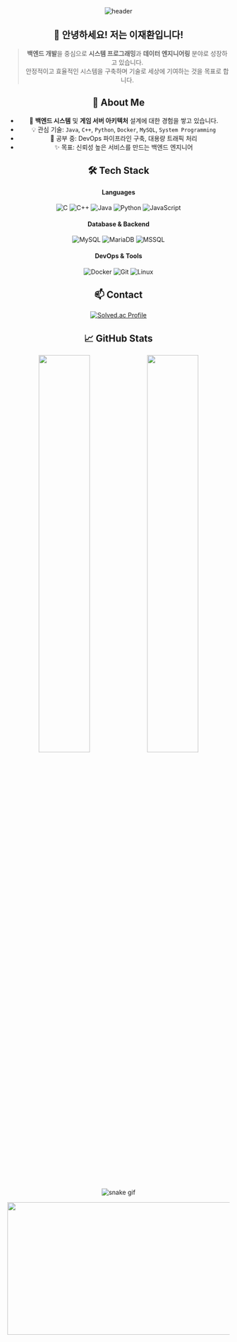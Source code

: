 <div align="center">

  <img src="https://capsule-render.vercel.app/api?type=waving&color=gradient&height=300&section=header&text=HwanLee's%20GitHub&fontAlign=50&fontAlignY=40&desc=Backend%20Developer%20%7C%20System%20Programmer&descAlign=50&descAlignY=55&fontSize=40" alt="header"/>

  ## 👋 안녕하세요! 저는 이재환입니다!
  > **백엔드 개발**을 중심으로 **시스템 프로그래밍**과 **데이터 엔지니어링** 분야로 성장하고 있습니다.  
  > 안정적이고 효율적인 시스템을 구축하며 기술로 세상에 기여하는 것을 목표로 합니다.

  ## 💼 About Me
  - 🔭 **백엔드 시스템** 및 **게임 서버 아키텍처** 설계에 대한 경험을 쌓고 있습니다.
  - 💡 관심 기술: `Java`, `C++`, `Python`, `Docker`, `MySQL`, `System Programming`
  - 🧠 공부 중: DevOps 파이프라인 구축, 대용량 트래픽 처리
  - ✨ 목표: 신뢰성 높은 서비스를 만드는 백엔드 엔지니어

  ## 🛠️ Tech Stack
  
  <h4>Languages</h4>
  <p>
    <img src="https://img.shields.io/badge/C-A8B9CC?style=for-the-badge&logo=c&logoColor=white" alt="C"/>
    <img src="https://img.shields.io/badge/C++-00599C?style=for-the-badge&logo=cplusplus&logoColor=white" alt="C++"/>
    <img src="https://img.shields.io/badge/Java-ED8B00?style=for-the-badge&logo=openjdk&logoColor=white" alt="Java"/>
    <img src="https://img.shields.io/badge/Python-3776AB?style=for-the-badge&logo=python&logoColor=white" alt="Python"/>
    <img src="https://img.shields.io/badge/JavaScript-F7DF1E?style=for-the-badge&logo=javascript&logoColor=black" alt="JavaScript"/>
  </p>
  
  <h4>Database & Backend</h4>
  <p>
    <img src="https://img.shields.io/badge/MySQL-4479A1?style=for-the-badge&logo=mysql&logoColor=white" alt="MySQL"/>
    <img src="https://img.shields.io/badge/MariaDB-003545?style=for-the-badge&logo=mariadb&logoColor=white" alt="MariaDB"/>
    <img src="https://img.shields.io/badge/MSSQL-CC2927?style=for-the-badge&logo=microsoftsqlserver&logoColor=white" alt="MSSQL"/>
  </p>

  <h4>DevOps & Tools</h4>
  <p>
    <img src="https://img.shields.io/badge/Docker-2496ED?style=for-the-badge&logo=docker&logoColor=white" alt="Docker"/>
    <img src="https://img.shields.io/badge/Git-F05032?style=for-the-badge&logo=git&logoColor=white" alt="Git"/>
    <img src="https://img.shields.io/badge/Linux-FCC624?style=for-the-badge&logo=linux&logoColor=black" alt="Linux"/>
  </p>

  ## 📫 Contact
  <p>
    <a href="https://solved.ac/profile/ghksdl0321" target="_blank">
      <img src="http://mazassumnida.wtf/api/generate_badge?boj=ghksdl0321" alt="Solved.ac Profile"/>
    </a>
  </p>

  ## 📈 GitHub Stats
  <p align="center">
    <img src="https://github-readme-stats.vercel.app/api?username=HwanLee-0321&show_icons=true&theme=radical" width="48%"/>
    <img src="https://github-readme-stats.vercel.app/api/top-langs/?username=HwanLee-0321&layout=compact&theme=radical" width="48%"/>
  </p>

  ![snake gif](https://github.com/HwanLee-0321/HwanLee-0321/blob/output/github-contribution-grid-snake.svg)

  <p align="center">
    <a href="https://www.gitanimals.org/en_US?utm_medium=image&utm_source=HwanLee-0321&utm_content=farm">
      <img src="https://render.gitanimals.org/farms/HwanLee-0321" width="600" height="300" />
    </a>
  </p>

</div>
